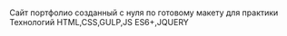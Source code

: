 # 
Сайт портфолио созданный с нуля по готовому макету для практики Технологий HTML,CSS,GULP,JS ES6+,JQUERY
